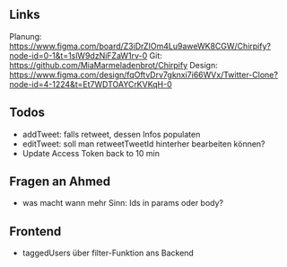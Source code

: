 ## Links

Planung: https://www.figma.com/board/Z3iDrZIOm4Lu9aweWK8CGW/Chirpify?node-id=0-1&t=1slW9dzNiFZaW1rv-0
Git: https://github.com/MiaMarmeladenbrot/Chirpify
Design: https://www.figma.com/design/fqOftvDrv7gknxi7i66WVx/Twitter-Clone?node-id=4-1224&t=Et7WDTOAYCrKVKqH-0

## Todos

- addTweet: falls retweet, dessen Infos populaten
- editTweet: soll man retweetTweetId hinterher bearbeiten können?
- Update Access Token back to 10 min

## Fragen an Ahmed

- was macht wann mehr Sinn: Ids in params oder body?

## Frontend

- taggedUsers über filter-Funktion ans Backend
